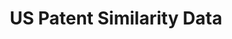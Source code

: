 ---
citation: "@misc{whalen_us_2019,\n        title = {{US} {Patent} {Similarity} {Data}},\n
  \       url = {https://zenodo.org/record/3552078},\n        abstract = {Pairwise
  semantic similarity measures for US utility patents. Includes measures for citing/cited
  patent pairs, 100 most-similar patents for each patent, and doc2vec vectors for
  each patent.},\n        urldate = {2021-09-15},\n        publisher = {Zenodo},\n
  \       author = {Whalen, Ryan and Lungeanu, Alina and DeChurch, Leslie and Contractor,
  Noshir},\n        month = nov,\n        year = {2019},\n        doi = {10.5281/zenodo.3552078},\n
  \       note = {type: dataset},\n        keywords = {patents, intellectual property,
  innovation, semantic similarity, empirical legal studies},\n}\n"
code: None
cost: None
description: Pairwise semantic similarity measures for US utility patents. Includes
  measures for citing/cited patent pairs, 100 most-similar patents for each patent,
  and doc2vec vectors for each patent.
documentation: Pairwise semantic similarity measures for US utility patents. Includes
  measures for citing/cited patent pairs, 100 most-similar patents for each patent,
  and doc2vec vectors for each patent.
doi: '10.5281/zenodo.3552078

  '
error_metrics: None
last_edit: 09/15/2021, 05:50:18
location: https://zenodo.org/record/3552078
maintained_by: Ryan Whalen
record_creation_timestamp: 09/15/2021, 05:50:18
shortname: us_patent_similarity
tags:
- patents
- ' intellectual property'
- ' innovation'
- ' semantic similarity'
- ' empirical legal studies'
- ' patents'
- ' similarity'
terms_of_use: ' Creative Commons Attribution 4.0 International'
timeframe: None
title: US Patent Similarity Data
uuid: 868eaad1-3c6a-4730-a70f-853996962d39
versioning: 'Yes'
---